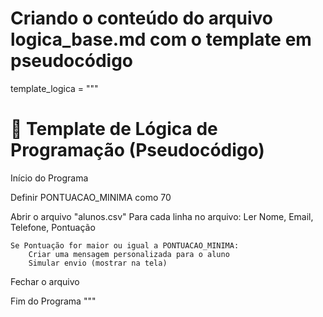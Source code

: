 # Criando o conteúdo do arquivo logica_base.md com o template em pseudocódigo

template_logica = """
# 🧠 Template de Lógica de Programação (Pseudocódigo)

Início do Programa

Definir PONTUACAO_MINIMA como 70

Abrir o arquivo "alunos.csv"
Para cada linha no arquivo:
    Ler Nome, Email, Telefone, Pontuação

    Se Pontuação for maior ou igual a PONTUACAO_MINIMA:
        Criar uma mensagem personalizada para o aluno
        Simular envio (mostrar na tela)

Fechar o arquivo

Fim do Programa
"""

